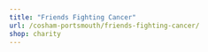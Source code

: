 ```yaml
---
title: "Friends Fighting Cancer"
url: /cosham-portsmouth/friends-fighting-cancer/
shop: charity
---
```


